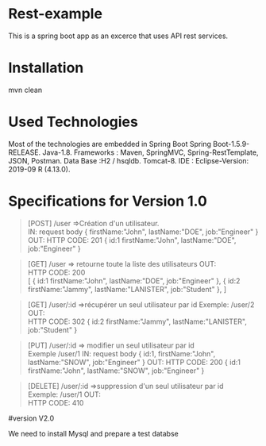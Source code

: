 # Rest-example
This is a spring boot app as an excerce that uses API rest services.
# Installation
mvn clean 

# Used Technologies
Most of the technologies are embedded in Spring Boot
Spring Boot-1.5.9-RELEASE.
Java-1.8.
Frameworks : Maven, SpringMVC, Spring-RestTemplate, JSON, Postman.
Data Base :H2 / hsqldb.
Tomcat-8.
IDE : Eclipse-Version: 2019-09 R (4.13.0).

# Specifications for Version 1.0
> [POST] /user 
=>Création d'un utilisateur.  
IN:
request body
{ 
firstName:"John",
lastName:"DOE",
job:"Engineer"
}
OUT:
HTTP CODE: 201
{ 
id:1
firstName:"John",
lastName:"DOE",
job:"Engineer"
}

>[GET] /user
=> retourne toute la liste des utilisateurs
OUT:    
HTTP CODE: 200  
[
{ 
id:1
firstName:"John",
lastName:"DOE",
job:"Engineer"
},
{ 
id:2
firstName:"Jammy",
lastName:"LANISTER",
job:"Student"
},
]

>[GET] /user/:id
  =>récupérer un seul utilisateur par id
Exemple: /user/2
 OUT:    
HTTP CODE: 302
{ 
id:2
firstName:"Jammy",
lastName:"LANISTER",
job:"Student"
}

>[PUT] /user/:id
=> modifier un seul utilisateur par id  
Exemple /user/1
IN:
request body
{ id:1,
firstName:"John",
lastName:"SNOW",
job:"Engineer"
}
OUT:
HTTP CODE: 200
{ 
id:1
firstName:"John",
lastName:"SNOW",
job:"Engineer"
}

>[DELETE] /user/:id
=>suppression d'un seul utilisateur par id  
Exemple: /user/1
 OUT:    
HTTP CODE: 410

#version V2.0

We need to install Mysql and prepare a test databse

